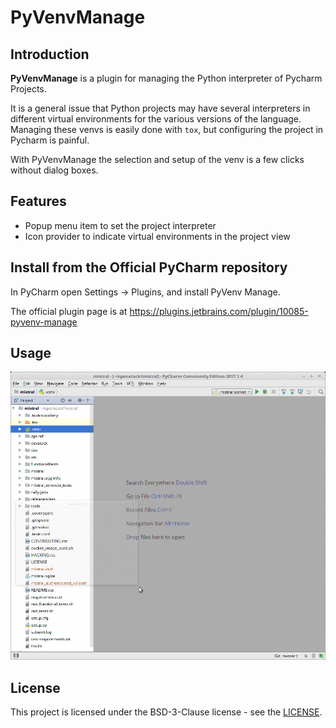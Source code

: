 # PyVenvManage


## Introduction

**PyVenvManage** is a plugin for managing the Python interpreter of Pycharm Projects.

It is a general issue that Python projects may have several interpreters in different
virtual environments for the various versions of the language. Managing these venvs
is easily done with `tox`, but configuring the project in Pycharm is painful.

With PyVenvManage the selection and setup of the venv is a few clicks without dialog boxes.

## Features

- Popup menu item to set the project interpreter
- Icon provider to indicate virtual environments in the project view

## Install from the Official PyCharm repository

In PyCharm open Settings -> Plugins, and install PyVenv Manage.

The official plugin page is at https://plugins.jetbrains.com/plugin/10085-pyvenv-manage

## Usage

![usage video](anim.gif?raw=true)


## License

This project is licensed under the BSD-3-Clause license - see the [LICENSE](https://github.com/nokia/PyVenvManage/blob/master/LICENSE).